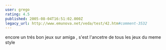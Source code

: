 ```yaml
---
user: grego
rating: 4.5
published: 2005-08-04T16:51:02.000Z
legacy_url: http://www.emunova.net/veda/test/42.htm#comment-3532
---
```

encore un trés bon jeux sur amiga , s'est l'ancetre de tous les jeux du meme style